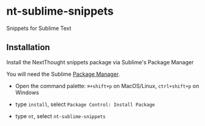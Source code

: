 # nt-sublime-snippets
Snippets for Sublime Text

## Installation

Install the NextThought snippets package via Sublime's Package Manager

You will need the Sublime [Package Manager](https://sublime.wbond.net/installation).

- Open the command palette: `⌘+shift+p` on MacOS/Linux, `ctrl+shift+p` on Windows

- type `install`, select `Package Control: Install Package`

- type `nt`, select `nt-sublime-snippets`
